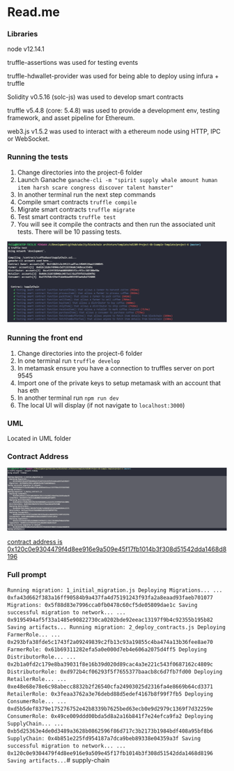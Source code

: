 # Read.me

### Libraries
node v12.14.1

truffle-assertions was used for testing events

truffle-hdwallet-provider was used for being able to deploy using infura + truffle

Solidity v0.5.16 (solc-js) was used to develop smart contracts

truffle v5.4.8 (core: 5.4.8) was used to provide a development env, testing framework, and asset pipeline for Ethereum.

web3.js v1.5.2 was used to interact with a ethereum node using HTTP, IPC or WebSocket.

### Running the tests
1) Change directories into the project-6 folder
2) Launch Ganache `ganache-cli -m "spirit supply whale amount human item harsh scare congress discover talent hamster"`
3) In another terminal run the next step commands
4) Compile smart contracts `truffle compile`
5) Migrate smart contracts `truffle migrate` 
6) Test smart contracts `truffle test`
7) You will see it compile the contracts and then run the associated unit tests. There will be 10 passing tests.

![truffle test](images/truffle_test.png)

### Running the front end
1) Change directories into the project-6 folder
2) In one terminal run  `truffle develop`
3) In metamask ensure you have a connection to truffles server on port 9545
4) Import one of the private keys to setup metamask with an account that has eth
5) In another terminal run `npm run dev`
6) The local UI will display (if not navigate to `localhost:3000`)

### UML
Located in UML folder

### Contract Address

![truffle test](images/truffle_migrate.png)

[contract address is 0x120c0e9304479f4d8ee916e9a509e45f17fb1014b3f308d51542dda1468d8196](https://rinkeby.etherscan.io/tx/0x120c0e9304479f4d8ee916e9a509e45f17fb1014b3f308d51542dda1468d8196)

### Full prompt

`
Running migration: 1_initial_migration.js
  Deploying Migrations...
  ... 0xfa43d662f383a16ff90584b9a437fa4d75191243f93fa2a8eaad93faeb701077
  Migrations: 0x5f88d83e7996cca0fb0478c60cf5de05809dae1c
Saving successful migration to network...
  ... 0x9195494af5f33a1485e90822730ca0202bde92eeac13197f9b4c92355b195b82
Saving artifacts...
Running migration: 2_deploy_contracts.js
  Deploying FarmerRole...
  ... 0x293bfa38fde5c1743f2a09249839c2fb13c93a19855c4ba474a13b36fee8ae70
  FarmerRole: 0x61b69311282efa5a0e000d7eb4e606a2075d4ff5
  Deploying DistributorRole...
  ... 0x2b1a0fd2c179e8ba39031f8e16b39d020d89cac4a3e221c543f0687162c4809c
  DistributorRole: 0xd972b4cf06293f5f7655377baacb8c6d7fb7fd00
  Deploying RetailerRole...
  ... 0xe48e68e78e6c98abecc8832b2f26540cfa24903025d2316fa4e8669b64cd3371
  RetailerRole: 0x3feaa3762a3e76debd88d5edef4167b8f99f7fb5
  Deploying ConsumerRole...
  ... 0xd5b5def8379e175276752e42b8339b7625bed63ecb0e9d2979c1369f7d32259e
  ConsumerRole: 0x49ce009ddd00bda5d8a2a16b841f7e24efca9fa2
  Deploying SupplyChain...
  ... 0xb5d25363e4de0d3489a3628b0862596f86d717c3b2173b1984bdf408a95bf8b6
  SupplyChain: 0x4b851e225fd954187a7dca9beb89338e04359a3f
Saving successful migration to network...
  ... 0x120c0e9304479f4d8ee916e9a509e45f17fb1014b3f308d51542dda1468d8196
Saving artifacts...
`# supply-chain
